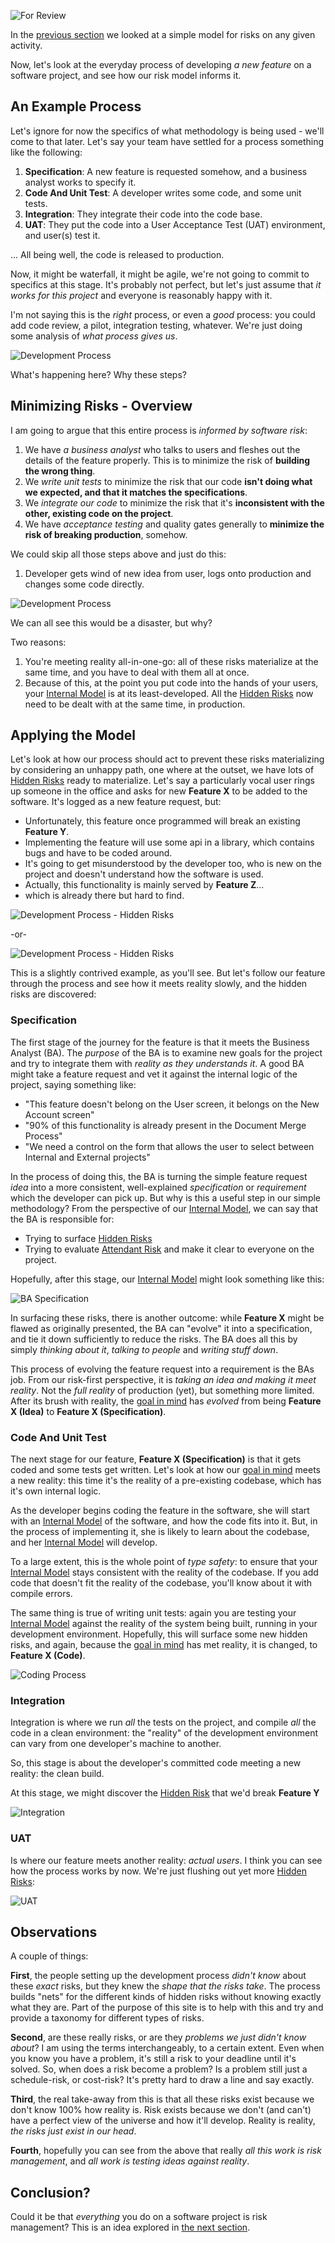 ![For Review](images/state/for-review.png)

In the [previous section](A-Simple-Scenario) we looked at a simple model for risks on any given activity.

Now, let's look at the everyday process of developing _a new feature_ on a software project, and see how our risk model informs it.

## An Example Process

Let's ignore for now the specifics of what methodology is being used - we'll come to that later.  Let's say your team have settled for a process something like the following:

1.  **Specification**: A new feature is requested somehow, and a business analyst works to specify it.
2.  **Code And Unit Test**: A developer writes some code, and some unit tests.
3.  **Integration**: They integrate their code into the code base.
4.  **UAT**: They put the code into a User Acceptance Test (UAT) environment, and user(s) test it.

... All being well, the code is released to production.

Now, it might be waterfall, it might be agile, we're not going to commit to specifics at this stage.  It's probably not perfect, but let's just assume that _it works for this project_ and everyone is reasonably happy with it.  

I'm not saying this is the _right_ process, or even a _good_ process: you could add code review, a pilot, integration testing, whatever.  We're just doing some analysis of _what process gives us_.  

![Development Process](images/generated/development_process_1.png)

What's happening here?  Why these steps?  

## Minimizing Risks - Overview

I am going to argue that this entire process is _informed by software risk_:

1.  We have _a business analyst_ who talks to users and fleshes out the details of the feature properly.   This is to minimize the risk of **building the wrong thing**.
2.  We _write unit tests_ to minimize the risk that our code **isn't doing what we expected, and that it matches the specifications**.
3.  We _integrate our code_ to minimize the risk that it's **inconsistent with the other, existing code on the project**.  
4.  We have _acceptance testing_ and quality gates generally to **minimize the risk of breaking production**, somehow.

We could skip all those steps above and just do this: 

1.  Developer gets wind of new idea from user, logs onto production and changes some code directly.

![Development Process](images/generated/development_process_2.png)

We can all see this would be a disaster, but why?

Two reasons: 

1.  You're meeting reality all-in-one-go:  all of these risks materialize at the same time, and you have to deal with them all at once.
2.  Because of this, at the point you put code into the hands of your users, your [Internal Model](Glossary#Internal-Model) is at its least-developed.  All the [Hidden Risks](Glossary#hidden-risk) now need to be dealt with at the same time, in production.

## Applying the Model

Let's look at how our process should act to prevent these risks materializing by considering an unhappy path, one where at the outset, we have lots of [Hidden Risks](Glossary#hidden-risk) ready to materialize.  Let's say a particularly vocal user rings up someone in the office and asks for new **Feature X** to be added to the software.  It's logged as a new feature request, but:
  
- Unfortunately, this feature once programmed will break an existing **Feature Y**.
- Implementing the feature will use some api in a library, which contains bugs and have to be coded around.
- It's going to get misunderstood by the developer too, who is new on the project and doesn't understand how the software is used.
- Actually, this functionality is mainly served by **Feature Z**...
- which is already there but hard to find.

![Development Process - Hidden Risks](images/generated/development_process_3.png)

-or-

![Development Process - Hidden Risks](images/generated/development_process_4.png)


This is a slightly contrived example, as you'll see.  But let's follow our feature through the process and see how it meets reality slowly, and the hidden risks are discovered:

### Specification

The first stage of the journey for the feature is that it meets the Business Analyst (BA).  The _purpose_ of the BA is to examine new goals for the project and try to integrate them with _reality as they understands it_.  A good BA might take a feature request and vet it against the internal logic of the project, saying something like: 

- "This feature doesn't belong on the User screen, it belongs on the New Account screen"
- "90% of this functionality is already present in the Document Merge Process" 
- "We need a control on the form that allows the user to select between Internal and External projects"

In the process of doing this, the BA is turning the simple feature request _idea_ into a more consistent, well-explained _specification_ or _requirement_ which the developer can pick up.  But why is this a useful step in our simple methodology?  From the perspective of our [Internal Model](Glossary#Internal-Model), we can say that the BA is responsible for:

- Trying to surface [Hidden Risks](Glossary#hidden-risk)
- Trying to evaluate [Attendant Risk](Glossary#attendant-risk) and make it clear to everyone on the project.

Hopefully, after this stage, our [Internal Model](Glossary#Internal-Model) might look something like this:

![BA Specification](images/generated/development_process_ba.png)

In surfacing these risks, there is another outcome:  while **Feature X** might be flawed as originally presented, the BA can "evolve" it into a specification, and tie it down sufficiently to reduce the risks.   The BA does all this by simply _thinking about it_, _talking to people_ and _writing stuff down_.

This process of evolving the feature request into a requirement is the BAs job.  From our risk-first perspective, it is _taking an idea and making it meet reality_.  Not the _full reality_ of production (yet), but something more limited.  After its brush with reality, the [goal in mind](Glossary#Goal-In-Mind) has _evolved_ from being **Feature X (Idea)** to **Feature X (Specification)**.

### Code And Unit Test

The next stage for our feature, **Feature X (Specification)** is that it gets coded and some tests get written.  Let's look at how our [goal in mind](Glossary#Goal-In-Mind) meets a new reality:   this time it's the reality of a pre-existing codebase, which has it's own internal logic.

As the developer begins coding the feature in the software, she will start with an [Internal Model](Glossary#Internal-Model) of the software, and how the code fits into it.  But, in the process of implementing it, she is likely to learn about the codebase, and 
her [Internal Model](Glossary#Internal-Model) will develop.  

To a large extent, this is the whole point of _type safety_:  to ensure that your [Internal Model](Glossary#Internal-Model) stays consistent with the reality of the codebase.  If you add code that doesn't fit the reality of the codebase, you'll know about it with compile errors.

The same thing is true of writing unit tests:  again you are testing your [Internal Model](Glossary#Internal-Model) against the reality of the system being built, running in your development environment.  Hopefully, this will surface some new hidden risks, and again,
because the [goal in mind](Glossary#Goal-In-Mind) has met reality, it is changed, to **Feature X (Code)**.

![Coding Process](images/generated/development_process_code.png)

### Integration

Integration is where we run _all_ the tests on the project, and compile _all_ the code in a clean environment:  the "reality" of the development environment can vary from one developer's machine to another.  

So, this stage is about the developer's committed code meeting a new reality: the clean build.   

At this stage, we might discover the [Hidden Risk](Glossary#Hidden-Risk) that we'd break **Feature Y**

![Integration](images/generated/development_process_integration.png)

### UAT

Is where our feature meets another reality: _actual users_.   I think you can see how the process works by now.  We're just flushing out yet more [Hidden Risks](Glossary#hidden-risk):

![UAT](images/generated/development_process_uat.png)

## Observations

A couple of things:

**First**, the people setting up the development process _didn't know_ about these _exact_ risks, but they knew the _shape that the risks take_.   The process builds "nets" for the different kinds of hidden risks without knowing exactly what they are.  Part of the purpose of this site is to help with this and try and provide a taxonomy for different types of risks.

**Second**, are these really risks, or are they _problems we just didn't know about_?  I am using the terms interchangeably, to a certain extent.  Even when you know you have a problem, it's still a risk to your deadline until it's solved.  So, when does a risk become a problem?  Is a problem still just a schedule-risk, or cost-risk?  It's pretty hard to draw a line and say exactly.

**Third**, the real take-away from this is that all these risks exist because we don't know 100% how reality is.  Risk exists because we don't (and can't) have a perfect view of the universe and how it'll develop.   Reality is reality, _the risks just exist in our head_.

**Fourth**, hopefully you can see from the above that really _all this work is risk management_, and _all work is testing ideas against reality_.   

## Conclusion?

Could it be that _everything_ you do on a software project is risk management?  This is an idea explored in [the next section](All-Risk-Management).




